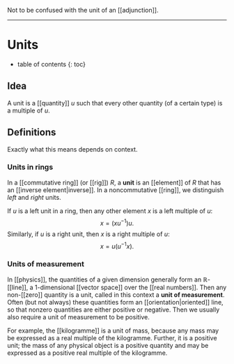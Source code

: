
Not to be confused with the unit of an [[adjunction]].

****

# Units
* table of contents
{: toc}

## Idea

A unit is a [[quantity]] $u$ such that every other quantity (of a certain type) is a multiple of $u$.


## Definitions

Exactly what this means depends on context.


### Units in rings

In a [[commutative ring]] (or [[rig]]) $R$, a __unit__ is an [[element]] of $R$ that has an [[inverse element|inverse]].  In a noncommutative [[ring]], we distinguish _left_ and _right_ units.

If $u$ is a left unit in a ring, then any other element $x$ is a left multiple of $u$:
$$ x = (x u^{-1}) u .$$
Similarly, if $u$ is a right unit, then $x$ is a right multiple of $u$:
$$ x = u (u^{-1} x) .$$


### Units of measurement

In [[physics]], the quantities of a given dimension generally form an $\mathbb{R}$-[[line]], a $1$-dimensional [[vector space]] over the [[real numbers]].  Then any non-[[zero]] quantity is a unit, called in this context a __unit of measurement__.  Often (but not always) these quantities form an [[orientation|oriented]] line, so that nonzero quantities are either positive or negative.  Then we usually also require a unit of measurement to be positive.

For example, the [[kilogramme]] is a unit of mass, because any mass may be expressed as a real multiple of the kilogramme.  Further, it is a positive unit; the mass of any physical object is a positive quantity and may be expressed as a positive real multiple of the kilogramme.
